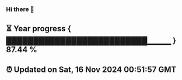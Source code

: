 ### Hi there 👋
⏳ Year progress { ██████████████████████████▁▁▁▁ } 87.44 %
---
⏰ Updated on Sat, 16 Nov 2024 00:51:57 GMT
---
